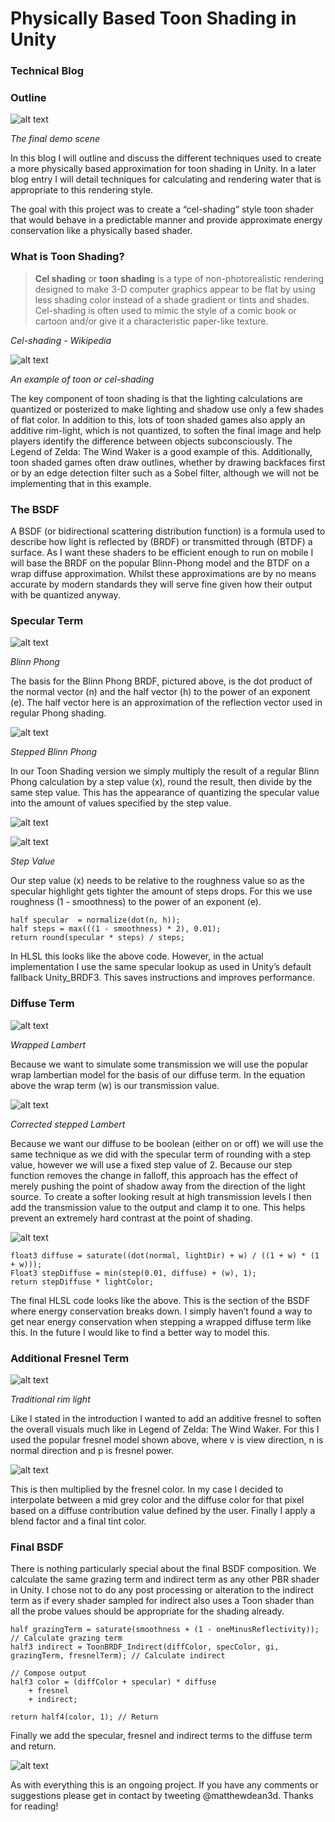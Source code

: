# Physically Based Toon Shading in Unity
### Technical Blog

### Outline

![alt text](https://github.com/Kink3d/Kink3d.github.io/blob/master/_posts/Images-2017-10-04-Physically-Based-Toon-Shading-In-Unity/image10.png?raw=true "The final demo scene")

*The final demo scene*

In this blog I will outline and discuss the different techniques used to create a more physically based approximation for toon shading in Unity. In a later blog entry I will detail techniques for calculating and rendering water that is appropriate to this rendering style. 

The goal with this project was to create a “cel-shading” style toon shader that would behave in a predictable manner and provide approximate energy conservation like a physically based shader. 

### What is Toon Shading?

> **Cel shading** or **toon shading** is a type of non-photorealistic rendering designed to make 3-D computer graphics appear to be flat by using less shading color instead of a shade gradient or tints and shades. Cel-shading is often used to mimic the style of a comic book or cartoon and/or give it a characteristic paper-like texture.

*Cel-shading - Wikipedia*

![alt text](https://github.com/Kink3d/Kink3d.github.io/blob/master/_posts/Images-2017-10-04-Physically-Based-Toon-Shading-In-Unity/image12.png?raw=true)

*An example of toon or cel-shading*

The key component of toon shading is that the lighting calculations are quantized or posterized to make lighting and shadow use only a few shades of flat color. In addition to this, lots of toon shaded games also apply an additive rim-light, which is not quantized, to soften the final image and help players identify the difference between objects subconsciously. The Legend of Zelda: The Wind Waker is a good example of this. Additionally, toon shaded games often draw outlines, whether by drawing backfaces first or by an edge detection filter such as a Sobel filter, although we will not be implementing that in this example.

### The BSDF

A BSDF (or bidirectional scattering distribution function) is a formula used to describe how light is reflected by (BRDF) or transmitted through (BTDF) a surface. As I want these shaders to be efficient enough to run on mobile I will base the BRDF on the popular Blinn-Phong model and the BTDF on a wrap diffuse approximation. Whilst these approximations are by no means accurate by modern standards they will serve fine given how their output with be quantized anyway.

### Specular Term

![alt text](https://github.com/Kink3d/Kink3d.github.io/blob/master/_posts/Images-2017-10-04-Physically-Based-Toon-Shading-In-Unity/image1.png?raw=true)

*Blinn Phong*

The basis for the Blinn Phong BRDF, pictured above, is the dot product of the normal vector (n) and the half vector (h) to the power of an exponent (e). The half vector here is an approximation of the reflection vector used in regular Phong shading.

![alt text](https://github.com/Kink3d/Kink3d.github.io/blob/master/_posts/Images-2017-10-04-Physically-Based-Toon-Shading-In-Unity/image2.png?raw=true)

*Stepped Blinn Phong*

In our Toon Shading version we simply multiply the result of a regular Blinn Phong calculation by a step value (x), round the result, then divide by the same step value. This has the appearance of quantizing the specular value into the amount of values specified by the step value.

![alt text](https://github.com/Kink3d/Kink3d.github.io/blob/master/_posts/Images-2017-10-04-Physically-Based-Toon-Shading-In-Unity/image9.png?raw=true)

![alt text](https://github.com/Kink3d/Kink3d.github.io/blob/master/_posts/Images-2017-10-04-Physically-Based-Toon-Shading-In-Unity/image3.png?raw=true)

*Step Value*

Our step value (x) needs to be relative to the roughness value so as the specular highlight gets tighter the amount of steps drops. For this we use roughness (1 - smoothness) to the power of an exponent (e).

```
half specular  = normalize(dot(n, h));
half steps = max(((1 - smoothness) * 2), 0.01);
return round(specular * steps) / steps;
```

In HLSL this looks like the above code. However, in the actual implementation I use the same specular lookup as used in Unity’s default fallback Unity_BRDF3. This saves instructions and improves performance.

### Diffuse Term

![alt text](https://github.com/Kink3d/Kink3d.github.io/blob/master/_posts/Images-2017-10-04-Physically-Based-Toon-Shading-In-Unity/image4.png?raw=true)

*Wrapped Lambert*

Because we want to simulate some transmission we will use the popular wrap lambertian model for the basis of our diffuse term. In the equation above the wrap term (w) is our transmission value. 

![alt text](https://github.com/Kink3d/Kink3d.github.io/blob/master/_posts/Images-2017-10-04-Physically-Based-Toon-Shading-In-Unity/image5.png?raw=true)

*Corrected stepped Lambert*

Because we want our diffuse to be boolean (either on or off) we will use the same technique as we did with the specular term of rounding with a step value, however we will use a fixed step value of 2. Because our step function removes the change in falloff, this approach has the effect of merely pushing the point of shadow away from the direction of the light source. To create a softer looking result at high transmission levels I then add the transmission value to the output and clamp it to one. This helps prevent an extremely hard contrast at the point of shading.

![alt text](https://github.com/Kink3d/Kink3d.github.io/blob/master/_posts/Images-2017-10-04-Physically-Based-Toon-Shading-In-Unity/image8.png?raw=true)

```
float3 diffuse = saturate((dot(normal, lightDir) + w) / ((1 + w) * (1 + w)));
Float3 stepDiffuse = min(step(0.01, diffuse) + (w), 1);
return stepDiffuse * lightColor;
```

The final HLSL code looks like the above. This is the section of the BSDF where energy conservation breaks down. I simply haven’t found a way to get near energy conservation when stepping a wrapped diffuse term like this. In the future I would like to find a better way to model this.

### Additional Fresnel Term

![alt text](https://github.com/Kink3d/Kink3d.github.io/blob/master/_posts/Images-2017-10-04-Physically-Based-Toon-Shading-In-Unity/image6.png?raw=true)

*Traditional rim light*

Like I stated in the introduction I wanted to add an additive fresnel to soften the overall visuals much like in Legend of Zelda: The Wind Waker. For this I used the popular fresnel model shown above, where v is view direction, n is normal direction and p is fresnel power. 

![alt text](https://github.com/Kink3d/Kink3d.github.io/blob/master/_posts/Images-2017-10-04-Physically-Based-Toon-Shading-In-Unity/image7.png?raw=true)

This is then multiplied by the fresnel color. In my case I decided to interpolate between a mid grey color and the diffuse color for that pixel based on a diffuse contribution value defined by the user. Finally I apply a blend factor and a final tint color.

### Final BSDF

There is nothing particularly special about the final BSDF composition. We calculate the same grazing term and indirect term as any other PBR shader in Unity. I chose not to do any post processing or alteration to the indirect term as if every shader sampled for indirect also uses a Toon shader than all the probe values should be appropriate for the shading already. 

```
half grazingTerm = saturate(smoothness + (1 - oneMinusReflectivity)); // Calculate grazing term
half3 indirect = ToonBRDF_Indirect(diffColor, specColor, gi, grazingTerm, fresnelTerm); // Calculate indirect

// Compose output
half3 color = (diffColor + specular) * diffuse
    + fresnel
    + indirect;

return half4(color, 1); // Return
```

Finally we add the specular, fresnel and indirect terms to the diffuse term and return.

![alt text](https://github.com/Kink3d/Kink3d.github.io/blob/master/_posts/Images-2017-10-04-Physically-Based-Toon-Shading-In-Unity/image11.png?raw=true)

As with everything this is an ongoing project. If you have any comments or suggestions please get in contact by tweeting @matthewdean3d. Thanks for reading!
